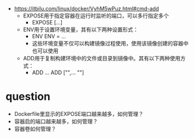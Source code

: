 * https://itbilu.com/linux/docker/VyhM5wPuz.html#cmd-add
    * EXPOSE用于指定容器在运行时监听的端口，可以多行指定多个
        * EXPOSE <port> [<port>...]
    * ENV用于设置环境变量，其有以下两种设置形式：
        * ENV <key> <value>
          ENV <key>=<value> ...
        * 这些环境变量不仅可以构建镜像过程使用，使用该镜像创建的容器中也可以使用        
    * ADD用于复制构建环境中的文件或目录到镜像中。其有以下两种使用方式：
        * ADD <src>... <dest>
          ADD ["<src>",... "<dest>"]      

# question
  * Dockerfile里显示的EXPOSE端口越来越多，如何管理？
  * 容器启的端口越来越多，如何管理？
  * 容器卷如何管理？
  